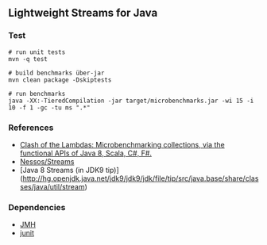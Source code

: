 ## Lightweight Streams for Java

### Test

```shell 
# run unit tests
mvn -q test

# build benchmarks über-jar
mvn clean package -Dskiptests

# run benchmarks
java -XX:-TieredCompilation -jar target/microbenchmarks.jar -wi 15 -i 10 -f 1 -gc -tu ms ".*"
```   
    
### References
* [Clash of the Lambdas: Microbenchmarking collections, via the functional APIs of Java 8, Scala, C#, F#.](http://biboudis.github.io/clashofthelambdas/)
* [Nessos/Streams](https://github.com/nessos/Streams)
* [Java 8 Streams (in JDK9 tip)] (http://hg.openjdk.java.net/jdk9/jdk9/jdk/file/tip/src/java.base/share/classes/java/util/stream)

### Dependencies
* [JMH](http://openjdk.java.net/projects/code-tools/jmh/)
* [junit](http://junit.org/)


